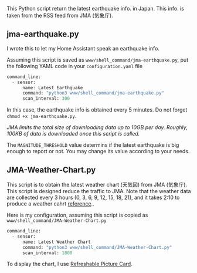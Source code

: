 This Python script return the latest earthquake info. in Japan. This info. is taken from
the RSS feed from JMA (気象庁).

## jma-earthquake.py
I wrote this to let my Home Assistant speak an earthquake info.

Assuming this script is saved as `www/shell_command/jma-earthquake.py`,
put the following YAML code in your `configuration.yaml` file
```jma-earthquake.py
command_line:
  - sensor:
      name: Latest Earthquake
      command: "python3 www/shell_command/jma-earthquake.py"
      scan_interval: 300
```
In this case, the earthquake info is obtained every 5 minutes. Do not forget ```chmod +x jma-earthquake.py```.

*JMA limits the total size of downloading data up to 10GB per day. Roughly, 100KB of data is downloaded once this script is called.*

The `MAGNITUDE_THRESHOLD` value determins if the latest earthquake is big enough to report or not. You may change its value according to your needs.

## JMA-Weather-Chart.py
This script is to obtain the latest weather chart (天気図) from JMA (気象庁). This script is designed
reduce the traffic to JMA. Note that the weather data are collected every 3 hours (0, 3, 6, 9, 12, 15, 18, 21),
and it takes 2:10 to produce a weather cahrt [reference](https://www.jma.go.jp/jma/kishou/know/kurashi/tenkizu.html)..

Here is my configuration, assuming this script is copied as `www/shell_command/JMA-Weather-Chart.py`

```JMA-Weather-Chart.py
command_line:
  - sensor:
      name: Latest Weather Chart
      command: "python3 www/shell_command/JMA-Weather-Chart.py"
      scan_interval: 1800
```

To display the chart, I use [Refreshable Picture Card](https://github.com/dimagoltsman/refreshable-picture-card).
